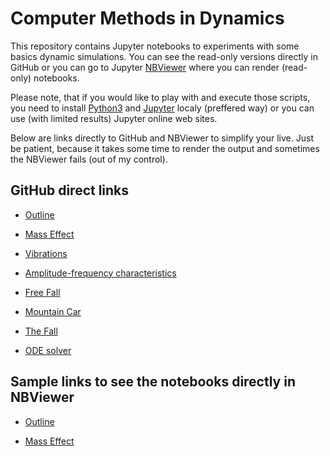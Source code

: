 # Computer Methods in Dynamics

This repository contains Jupyter notebooks to experiments with some basics dynamic simulations. You can see
the read-only versions directly in GitHub or you can go to Jupyter [NBViewer](https://nbviewer.jupyter.org/) where you can render (read-only)
notebooks. 

Please note, that if you would like to play with and execute those scripts, you need to install [Python3](https://www.python.org/) and [Jupyter](https://jupyter.org/) localy (preffered way) or you can use (with limited results) Jupyter online web sites. 

Below are links directly to GitHub and NBViewer to simplify your live. Just be patient, because it takes some time to render the output and sometimes the NBViewer fails (out of my control).

## GitHub direct links

* [Outline](https://github.com/St4nin/computermethodsindynamics/blob/main/10_Outline.ipynb)

* [Mass Effect](https://github.com/St4nin/computermethodsindynamics/blob/main/10_00_MassEffect.ipynb)

* [Vibrations](https://github.com//St4nin/computermethodsindynamics/blob/main/10_01_BuzeneKmitani.ipynb)

* [Amplitude-frequency characteristics](https://github.com/St4nin/computermethodsindynamics/blob/main/10_02_AFCharakteristika.ipynb) 

* [Free Fall](https://github.com/St4nin/computermethodsindynamics/blob/main/10_03_FreeFall.ipynb)

* [Mountain Car](https://github.com/St4nin/computermethodsindynamics/blob/main/10_05_MountainCar.ipynb)

* [The Fall](https://github.com/St4nin/computermethodsindynamics/blob/main/10_06_TheFall.ipynb)

* [ODE solver](https://github.com/St4nin/computermethodsindynamics/blob/main/ODE_integration_example.ipynb)

## Sample links to see the notebooks directly in NBViewer

* [Outline](https://nbviewer.jupyter.org/github/St4nin/computermethodsindynamics/blob/main/10_Outline.ipynb)

* [Mass Effect](https://nbviewer.jupyter.org/github/St4nin/computermethodsindynamics/blob/main/10_00_MassEffect.ipynb)
